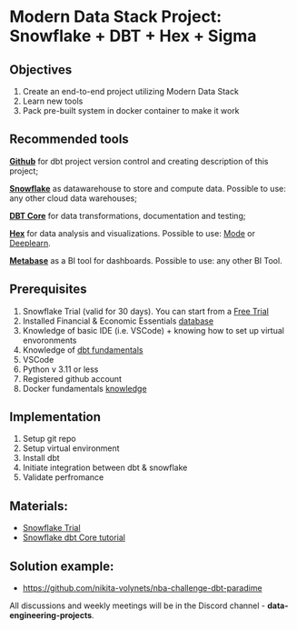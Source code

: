 # Modern Data Stack Project: Snowflake + DBT + Hex + Sigma

## Objectives

1. Create an end-to-end project utilizing Modern Data Stack
2. Learn new tools
3. Pack pre-built system in docker container to make it work

## Recommended tools

**[Github](https://github.com/)** for dbt project version control and creating description of this project;

**[Snowflake](https://www.snowflake.com/en/)** as datawarehouse to store and compute data. Possible to use: any other cloud data warehouses;

**[DBT Core](https://docs.getdbt.com/docs/introduction)** for data transformations, documentation and testing; 

**[Hex](https://hex.tech/)** for data analysis and visualizations. Possible to use: [Mode](https://mode.com/) or [Deeplearn](https://deepnote.com/).

**[Metabase](https://www.metabase.com/)** as a BI tool for dashboards. Possible to use: any other BI Tool.

## Prerequisites

1. Snowflake Trial (valid for 30 days). You can start from a [Free Trial](https://signup.snowflake.com/)
3. Installed Financial & Economic Essentials [database](https://app.snowflake.com/marketplace/listing/GZTSZAS2KF7/cybersyn-inc-financial-economic-essentials?available=installed)
2. Knowledge of basic IDE (i.e. VSCode) + knowing how to set up virtual envoronments
3. Knowledge of [dbt fundamentals](https://courses.getdbt.com/courses/fundamentals)
4. VSCode
5. Python v 3.11 or less 
5. Registered github account
6. Docker fundamentals [knowledge](https://www.youtube.com/watch?v=pg19Z8LL06w&t=1282)

## Implementation

1. Setup git repo
2. Setup virtual environment
3. Install dbt
4. Initiate integration between dbt & snowflake
5. Validate perfromance

## Materials:
- [Snowflake Trial](link)
- [Snowflake dbt Core tutorial](https://quickstarts.snowflake.com/guide/data_teams_with_dbt_core/index.html#0)

## Solution example:
- https://github.com/nikita-volynets/nba-challenge-dbt-paradime

All discussions and weekly meetings will be in the Discord channel - **data-engineering-projects**.



